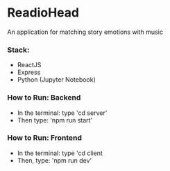 # ReadioHead
An application for matching story emotions with music

### Stack:
- ReactJS
- Express
- Python (Jupyter Notebook)

### How to Run: Backend
- In the terminal: type 'cd server'
- Then type: 'npm run start'
  
### How to Run: Frontend
- In the terminal: type 'cd client
- Then, type: 'npm run dev'

